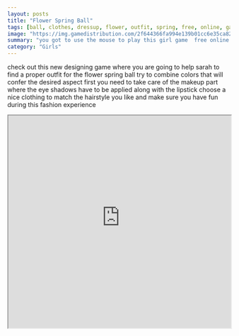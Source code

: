 ```yaml
---
layout: posts
title: "Flower Spring Ball"
tags: [ball, clothes, dressup, flower, outfit, spring, free, online, games, oyna, game, free, games, play, play, games]
image: "https://img.gamedistribution.com/2f644366fa994e139b01cc6e35ca828b.jpg"
summary: "you got to use the mouse to play this girl game  free online games oyna game free games play play games"
category: "Girls"
---
```


check out this new designing game where you are going to help sarah to find a proper outfit for the flower spring ball try to combine colors that will confer the desired aspect first you need to take care of the makeup part where the eye shadows have to be applied along with the lipstick choose a nice clothing to match the hairstyle you like and make sure you have fun during this fashion experience

<iframe width="100%" height="480px;" src="https://html5.gamedistribution.com/2f644366fa994e139b01cc6e35ca828b/"></iframe>